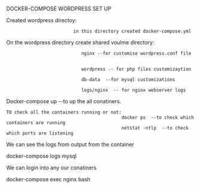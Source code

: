 DOCKER-COMPOSE WORDPRESS SET UP




  Created wordpress directoy:
                             
                             in this directory created docker-compose.yml
    
    
   On the wordpress directory create shared voulme directory:
                                
                                nginx --for customise wordpress.conf file
                                
                                
                                wordpress -- for php files customizaytion
                                
                                db-data  --for mysql customizations
                                
                                logs/nginx  -- for nginx webserver logs
                                
 Docker-compose up --to up the all conatiners.
 
 
    TO check all the containers running or not:
                                               docker ps  --to check which containers are running
                                               netstat -ntlp  --to check which ports are listening
 
 We can see the logs from output from the container
 
 docker-compose logs mysql
 
 We can login into any our conatiners
 
 docker-compose exec nginx bash
 
     
